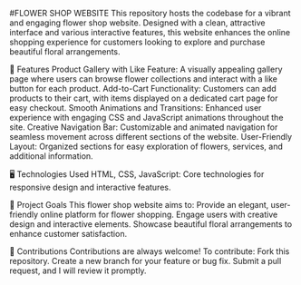 #FLOWER SHOP WEBSITE
This repository hosts the codebase for a vibrant and engaging flower shop website. Designed with a clean, attractive interface and various interactive features, this website enhances the online shopping experience for customers looking to explore and purchase beautiful floral arrangements.

🌸 Features Product Gallery with Like Feature: A visually appealing gallery page where users can browse flower collections and interact with a like button for each product. Add-to-Cart Functionality: Customers can add products to their cart, with items displayed on a dedicated cart page for easy checkout. Smooth Animations and Transitions: Enhanced user experience with engaging CSS and JavaScript animations throughout the site. Creative Navigation Bar: Customizable and animated navigation for seamless movement across different sections of the website. User-Friendly Layout: Organized sections for easy exploration of flowers, services, and additional information.

🖥 Technologies Used HTML, CSS, JavaScript: Core technologies for responsive design and interactive features.

🎯 Project Goals This flower shop website aims to: Provide an elegant, user-friendly online platform for flower shopping. Engage users with creative design and interactive elements. Showcase beautiful floral arrangements to enhance customer satisfaction.

🤝 Contributions Contributions are always welcome! To contribute: Fork this repository. Create a new branch for your feature or bug fix. Submit a pull request, and I will review it promptly.
